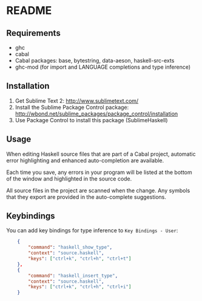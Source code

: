 README
======

Requirements
------------
* ghc
* cabal
* Cabal packages: base, bytestring, data-aeson, haskell-src-exts
* ghc-mod (for import and LANGUAGE completions and type inference)

Installation
------------
1. Get Sublime Text 2: <http://www.sublimetext.com/>
2. Install the Sublime Package Control package: <http://wbond.net/sublime_packages/package_control/installation>
3. Use Package Control to install this package (SublimeHaskell)

Usage
-----
When editing Haskell source files that are part of a Cabal project, automatic error highlighting and enhanced auto-completion are available.

Each time you save, any errors in your program will be listed at the bottom of the window and highlighted in the source code.

All source files in the project are scanned when the change. Any symbols that they export are provided in the auto-complete suggestions.

Keybindings
-----------
You can add key bindings for type inference to `Key Bindings - User`:

```json
    {
        "command": "haskell_show_type",
        "context": "source.haskell",
        "keys": ["ctrl+k", "ctrl+h", "ctrl+t"]
    },
    {
        "command": "haskell_insert_type",
        "context": "source.haskell",
        "keys": ["ctrl+k", "ctrl+h", "ctrl+i"]
    }
```

